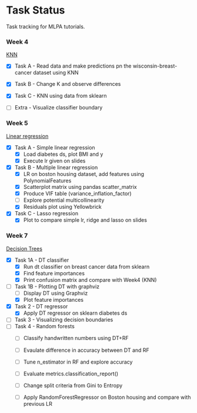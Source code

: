 # Task Status
Task tracking for MLPA tutorials.

### Week 4
[KNN](https://github.com/nutellaweera/MLPA_Tutorials/tree/main/Week4)
- [x] Task A - Read data and make predictions pn the wisconsin-breast-cancer dataset using KNN
- [x] Task B - Change K and observe differences
- [x] Task C - KNN using data from sklearn
- [ ] Extra - Visualize classifier boundary


### Week 5
[Linear regression](https://github.com/nutellaweera/MLPA_Tutorials/tree/main/Week5)
- [x] Task A - Simple linear regression
  - [x] Load diabetes ds, plot BMI and y
  - [x] Execute lr given on slides
- [x] Task B - Multiple linear regression
  - [x] LR on boston housing dataset, add features using PolynomialFeatures
  - [x] Scatterplot matrix using pandas scatter_matrix
  - [x] Produce VIF table (variance_inflation_factor)
  - [ ] Explore potential multicollinearity
  - [x] Residuals plot using Yellowbrick
- [x] Task C - Lasso regression
  - [x] Plot to compare simple lr, ridge and lasso on slides

### Week 7
[Decision Trees](https://github.com/nutellaweera/MLPA_Tutorials/tree/main/Week7)
- [x] Task 1A - DT classifier
  - [x] Run dt classifier on breast cancer data from sklearn
  - [x] Find feature importances
  - [x] Print confusion matrix and compare with Week4 (KNN)
- [ ] Task 1B - Plotting DT with graphviz
  - [ ] Display DT using Graphviz
  - [x] Plot feature importances
- [x] Task 2 - DT regressor
  - [x] Apply DT regressor on sklearn diabetes ds
- [ ] Task 3 - Visualizing decision boundaries
- [ ] Task 4 - Random forests
  - [ ] Classify handwritten numbers using DT+RF
  - [ ] Evaulate difference in accuracy between DT and RF
  - [ ] Tune n_estimator in RF and explore accuracy
  - [ ] Evaluate metrics.classification_report()
  - [ ] Change split criteria from Gini to Entropy
  - [ ] Apply RandomForestRegressor on Boston housing and compare with previous LR





